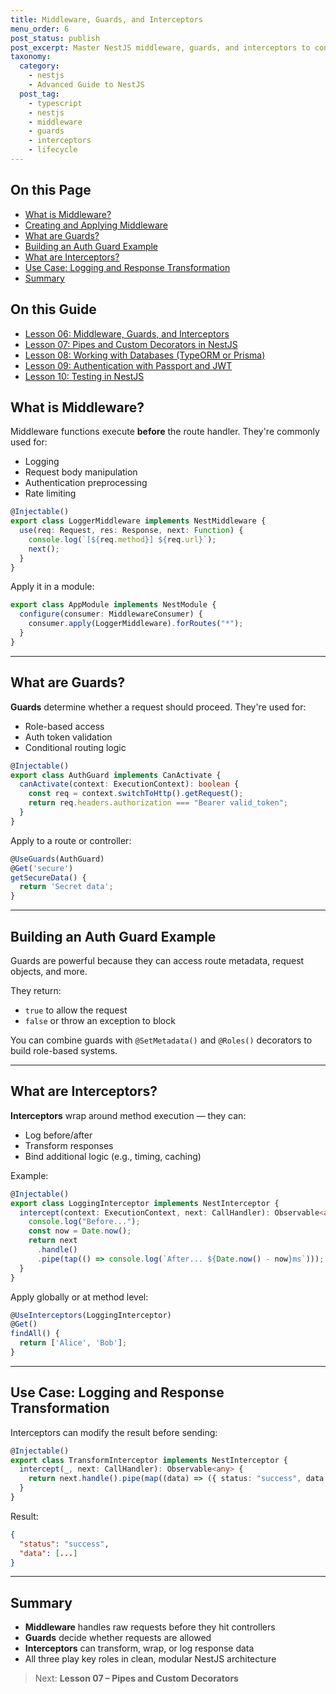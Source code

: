 ```yaml
---
title: Middleware, Guards, and Interceptors
menu_order: 6
post_status: publish
post_excerpt: Master NestJS middleware, guards, and interceptors to control requests, access, and execution flow.
taxonomy:
  category:
    - nestjs
    - Advanced Guide to NestJS
  post_tag:
    - typescript
    - nestjs
    - middleware
    - guards
    - interceptors
    - lifecycle
---
```


<div class="toc" markdown="1">

<div class="otp" markdown="1">

## On this Page

- [What is Middleware?](#what-is-middleware)
- [Creating and Applying Middleware](#creating-and-applying-middleware)
- [What are Guards?](#what-are-guards)
- [Building an Auth Guard Example](#building-an-auth-guard-example)
- [What are Interceptors?](#what-are-interceptors)
- [Use Case: Logging and Response Transformation](#use-case-logging-and-response-transformation)
- [Summary](#summary)

</div>

<div class="otg" markdown="1">

## On this Guide

- [Lesson 06: Middleware, Guards, and Interceptors](./lesson-06-middleware-guards-and-interceptors)
- [Lesson 07: Pipes and Custom Decorators in NestJS](./lesson-07-pipes-and-custom-decorators-in-nestjs)
- [Lesson 08: Working with Databases (TypeORM or Prisma)](./lesson-08-working-with-databases-typeorm-or-prisma)
- [Lesson 09: Authentication with Passport and JWT](./lesson-09-authentication-with-passport-and-jwt)
- [Lesson 10: Testing in NestJS](./lesson-10-testing-in-nestjs)

</div>

</div>

<div class="guru-main" markdown="1">

## What is Middleware?

Middleware functions execute **before** the route handler. They're commonly used for:

- Logging
- Request body manipulation
- Authentication preprocessing
- Rate limiting

```ts
@Injectable()
export class LoggerMiddleware implements NestMiddleware {
  use(req: Request, res: Response, next: Function) {
    console.log(`[${req.method}] ${req.url}`);
    next();
  }
}
```

Apply it in a module:

```ts
export class AppModule implements NestModule {
  configure(consumer: MiddlewareConsumer) {
    consumer.apply(LoggerMiddleware).forRoutes("*");
  }
}
```

---

## What are Guards?

**Guards** determine whether a request should proceed. They're used for:

- Role-based access
- Auth token validation
- Conditional routing logic

```ts
@Injectable()
export class AuthGuard implements CanActivate {
  canActivate(context: ExecutionContext): boolean {
    const req = context.switchToHttp().getRequest();
    return req.headers.authorization === "Bearer valid_token";
  }
}
```

Apply to a route or controller:

```ts
@UseGuards(AuthGuard)
@Get('secure')
getSecureData() {
  return 'Secret data';
}
```

---

## Building an Auth Guard Example

Guards are powerful because they can access route metadata, request objects, and more.

They return:

- `true` to allow the request
- `false` or throw an exception to block

You can combine guards with `@SetMetadata()` and `@Roles()` decorators to build role-based systems.

---

## What are Interceptors?

**Interceptors** wrap around method execution — they can:

- Log before/after
- Transform responses
- Bind additional logic (e.g., timing, caching)

Example:

```ts
@Injectable()
export class LoggingInterceptor implements NestInterceptor {
  intercept(context: ExecutionContext, next: CallHandler): Observable<any> {
    console.log("Before...");
    const now = Date.now();
    return next
      .handle()
      .pipe(tap(() => console.log(`After... ${Date.now() - now}ms`)));
  }
}
```

Apply globally or at method level:

```ts
@UseInterceptors(LoggingInterceptor)
@Get()
findAll() {
  return ['Alice', 'Bob'];
}
```

---

## Use Case: Logging and Response Transformation

Interceptors can modify the result before sending:

```ts
@Injectable()
export class TransformInterceptor implements NestInterceptor {
  intercept(_, next: CallHandler): Observable<any> {
    return next.handle().pipe(map((data) => ({ status: "success", data })));
  }
}
```

Result:

```json
{
  "status": "success",
  "data": [...]
}
```

---

## Summary

- **Middleware** handles raw requests before they hit controllers
- **Guards** decide whether requests are allowed
- **Interceptors** can transform, wrap, or log response data
- All three play key roles in clean, modular NestJS architecture

> Next: **Lesson 07 – Pipes and Custom Decorators**

</div>

